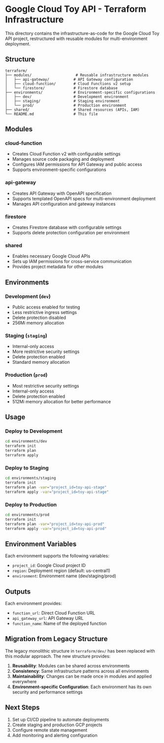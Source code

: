# Google Cloud Toy API - Terraform Infrastructure

This directory contains the infrastructure-as-code for the Google Cloud Toy API project, restructured with reusable modules for multi-environment deployment.

## Structure

```
terraform/
├── modules/                    # Reusable infrastructure modules
│   ├── api-gateway/           # API Gateway configuration
│   ├── cloud-function/        # Cloud Functions v2 setup
│   └── firestore/             # Firestore database
├── environments/              # Environment-specific configurations
│   ├── dev/                   # Development environment
│   ├── staging/               # Staging environment
│   └── prod/                  # Production environment
├── shared/                    # Shared resources (APIs, IAM)
└── README.md                  # This file
```

## Modules

### cloud-function
- Creates Cloud Function v2 with configurable settings
- Manages source code packaging and deployment
- Configures IAM permissions for API Gateway and public access
- Supports environment-specific configurations

### api-gateway
- Creates API Gateway with OpenAPI specification
- Supports templated OpenAPI specs for multi-environment deployment
- Manages API configuration and gateway instances

### firestore
- Creates Firestore database with configurable settings
- Supports delete protection configuration per environment

### shared
- Enables necessary Google Cloud APIs
- Sets up IAM permissions for cross-service communication
- Provides project metadata for other modules

## Environments

### Development (`dev`)
- Public access enabled for testing
- Less restrictive ingress settings
- Delete protection disabled
- 256Mi memory allocation

### Staging (`staging`)
- Internal-only access
- More restrictive security settings
- Delete protection enabled
- Standard memory allocation

### Production (`prod`)
- Most restrictive security settings
- Internal-only access
- Delete protection enabled
- 512Mi memory allocation for better performance

## Usage

### Deploy to Development
```bash
cd environments/dev
terraform init
terraform plan
terraform apply
```

### Deploy to Staging
```bash
cd environments/staging
terraform init
terraform plan -var="project_id=toy-api-stage"
terraform apply -var="project_id=toy-api-stage"
```

### Deploy to Production
```bash
cd environments/prod
terraform init
terraform plan -var="project_id=toy-api-prod"
terraform apply -var="project_id=toy-api-prod"
```

## Environment Variables

Each environment supports the following variables:

- `project_id`: Google Cloud project ID
- `region`: Deployment region (default: us-central1)
- `environment`: Environment name (dev/staging/prod)

## Outputs

Each environment provides:

- `function_url`: Direct Cloud Function URL
- `api_gateway_url`: API Gateway URL
- `function_name`: Name of the deployed function

## Migration from Legacy Structure

The legacy monolithic structure in `terraform/dev/` has been replaced with this modular approach. The new structure provides:

1. **Reusability**: Modules can be shared across environments
2. **Consistency**: Same infrastructure patterns across all environments
3. **Maintainability**: Changes can be made once in modules and applied everywhere
4. **Environment-specific Configuration**: Each environment has its own security and performance settings

## Next Steps

1. Set up CI/CD pipeline to automate deployments
2. Create staging and production GCP projects
3. Configure remote state management
4. Add monitoring and alerting configuration